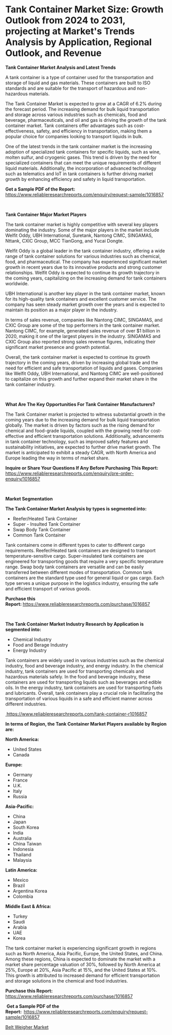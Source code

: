 <p><h1>Tank Container Market Size: Growth Outlook from 2024 to 2031, projecting at Market's Trends Analysis by Application, Regional Outlook, and Revenue</h1></p><p><strong>Tank Container Market Analysis and Latest Trends</strong></p>
<p><p>A tank container is a type of container used for the transportation and storage of liquid and gas materials. These containers are built to ISO standards and are suitable for the transport of hazardous and non-hazardous materials.</p><p>The Tank Container Market is expected to grow at a CAGR of 6.2% during the forecast period. The increasing demand for bulk liquid transportation and storage across various industries such as chemicals, food and beverage, pharmaceuticals, and oil and gas is driving the growth of the tank container market. Tank containers offer advantages such as cost-effectiveness, safety, and efficiency in transportation, making them a popular choice for companies looking to transport liquids in bulk.</p><p>One of the latest trends in the tank container market is the increasing adoption of specialized tank containers for specific liquids, such as wine, molten sulfur, and cryogenic gases. This trend is driven by the need for specialized containers that can meet the unique requirements of different liquid materials. Additionally, the incorporation of advanced technology such as telematics and IoT in tank containers is further driving market growth by enhancing efficiency and safety in liquid transportation.</p></p>
<p><strong>Get a Sample PDF of the Report:&nbsp;</strong> <a href="https://www.reliableresearchreports.com/enquiry/request-sample/1016857">https://www.reliableresearchreports.com/enquiry/request-sample/1016857</a></p>
<p>&nbsp;</p>
<p><strong>Tank Container Major Market Players</strong></p>
<p><p>The tank container market is highly competitive with several key players dominating the industry. Some of the major players in the market include Welfit Oddy, UBH International, Suretank, Nantong CIMC, SINGAMAS, Nttank, CXIC Group, MCC TianGong, and Yucai Dongte.</p><p>Welfit Oddy is a global leader in the tank container industry, offering a wide range of tank container solutions for various industries such as chemical, food, and pharmaceutical. The company has experienced significant market growth in recent years due to its innovative products and strong customer relationships. Welfit Oddy is expected to continue its growth trajectory in the coming years, capitalizing on the increasing demand for tank containers worldwide.</p><p>UBH International is another key player in the tank container market, known for its high-quality tank containers and excellent customer service. The company has seen steady market growth over the years and is expected to maintain its position as a major player in the industry.</p><p>In terms of sales revenue, companies like Nantong CIMC, SINGAMAS, and CXIC Group are some of the top performers in the tank container market. Nantong CIMC, for example, generated sales revenue of over $1 billion in 2020, making it one of the largest players in the industry. SINGAMAS and CXIC Group also reported strong sales revenue figures, indicating their significant market presence and growth potential.</p><p>Overall, the tank container market is expected to continue its growth trajectory in the coming years, driven by increasing global trade and the need for efficient and safe transportation of liquids and gases. Companies like Welfit Oddy, UBH International, and Nantong CIMC are well-positioned to capitalize on this growth and further expand their market share in the tank container industry.</p></p>
<p>&nbsp;</p>
<p><strong>What Are The Key Opportunities For Tank Container Manufacturers?</strong></p>
<p><p>The Tank Container market is projected to witness substantial growth in the coming years due to the increasing demand for bulk liquid transportation globally. The market is driven by factors such as the rising demand for chemical and food-grade liquids, coupled with the growing need for cost-effective and efficient transportation solutions. Additionally, advancements in tank container technology, such as improved safety features and sustainability initiatives, are expected to further drive market growth. The market is anticipated to exhibit a steady CAGR, with North America and Europe leading the way in terms of market share.</p></p>
<p><strong>Inquire or Share Your Questions If Any Before Purchasing This Report:</strong> <a href="https://www.reliableresearchreports.com/enquiry/pre-order-enquiry/1016857">https://www.reliableresearchreports.com/enquiry/pre-order-enquiry/1016857</a></p>
<p>&nbsp;</p>
<p><strong>Market Segmentation</strong></p>
<p><strong>The Tank Container Market Analysis by types is segmented into:</strong></p>
<p><ul><li>Reefer/Heated Tank Container</li><li>Super - Insulted Tank Container</li><li>Swap Body Tank Container</li><li>Common Tank Container</li></ul></p>
<p><p>Tank containers come in different types to cater to different cargo requirements. Reefer/Heated tank containers are designed to transport temperature-sensitive cargo. Super-insulated tank containers are engineered for transporting goods that require a very specific temperature range. Swap body tank containers are versatile and can be easily transferred between different modes of transportation. Common tank containers are the standard type used for general liquid or gas cargo. Each type serves a unique purpose in the logistics industry, ensuring the safe and efficient transport of various goods.</p></p>
<p><strong>Purchase this Report:&nbsp;</strong><a href="https://www.reliableresearchreports.com/purchase/1016857">https://www.reliableresearchreports.com/purchase/1016857</a></p>
<p>&nbsp;</p>
<p><strong>The Tank Container Market Industry Research by Application is segmented into:</strong></p>
<p><ul><li>Chemical Industry</li><li>Food and Berage Industry</li><li>Energy Industry</li></ul></p>
<p><p>Tank containers are widely used in various industries such as the chemical industry, food and beverage industry, and energy industry. In the chemical industry, tank containers are used for transporting chemicals and hazardous materials safely. In the food and beverage industry, these containers are used for transporting liquids such as beverages and edible oils. In the energy industry, tank containers are used for transporting fuels and lubricants. Overall, tank containers play a crucial role in facilitating the transportation of various liquids in a safe and efficient manner across different industries.</p></p>
<p><a href="https://www.reliableresearchreports.com/tank-container-r1016857">&nbsp;https://www.reliableresearchreports.com/tank-container-r1016857</a></p>
<p><strong>In terms of Region, the Tank Container Market Players available by Region are:</strong></p>
<p>
    <p> <strong> North America: </strong>
        <ul>
            <li>United States</li>
            <li>Canada</li>
        </ul>
        </p> 
    <p> <strong> Europe: </strong>
        <ul>
            <li>Germany</li>
            <li>France</li>
            <li>U.K.</li>
            <li>Italy</li>
            <li>Russia</li>
        </ul>
        </p> 
    <p> <strong> Asia-Pacific: </strong>
        <ul>
            <li>China</li>
            <li>Japan</li>
            <li>South Korea</li>
            <li>India</li>
            <li>Australia</li>
            <li>China Taiwan</li>
            <li>Indonesia</li>
            <li>Thailand</li>
            <li>Malaysia</li>
        </ul>
        </p> 
    <p> <strong> Latin America: </strong>
        <ul>
            <li>Mexico</li>
            <li>Brazil</li>
            <li>Argentina Korea</li>
            <li>Colombia</li>
        </ul>
        </p> 
    <p> <strong> Middle East & Africa: </strong>
        <ul>
            <li>Turkey</li>
            <li>Saudi</li>
            <li>Arabia</li>
            <li>UAE</li>
            <li>Korea</li>
        </ul>
    </p>
    </p>
<p><p>The tank container market is experiencing significant growth in regions such as North America, Asia Pacific, Europe, the United States, and China. Among these regions, China is expected to dominate the market with a market share percentage valuation of 30%, followed by North America at 25%, Europe at 20%, Asia Pacific at 15%, and the United States at 10%. This growth is attributed to increased demand for efficient transportation and storage solutions in the chemical and food industries.</p></p>
<p><strong>Purchase this Report: </strong><a href="https://www.reliableresearchreports.com/purchase/1016857">https://www.reliableresearchreports.com/purchase/1016857</a></p>
<p>&nbsp;<strong>Get a Sample PDF of the Report:&nbsp;&nbsp;</strong><a href="https://www.reliableresearchreports.com/enquiry/request-sample/1016857">https://www.reliableresearchreports.com/enquiry/request-sample/1016857</a></p>
<p><strong></strong></p>
<p><p><a href="https://github.com/BryceTownsendr/Market-Research-Report-List-4/blob/main/belt-weigher-market.md">Belt Weigher Market</a></p></p>